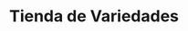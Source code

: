 ---
title: "Tienda de Variedades"
url: /ciudad-satelite/tienda-de-variedades-fray-j-viscarra/
shop: comodidad
---